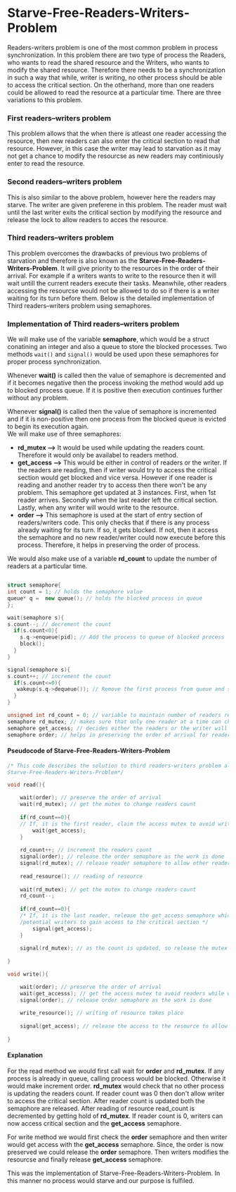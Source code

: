 # Starve-Free-Readers-Writers-Problem

Readers-writers problem is one of the most common problem in process synchronization. In this problem there are two type of process the Readers, who wants to read the shared resource and the Writers, who wants to modify the shared resource. Therefore there needs to be a synchronization in such a way that while, writer is writing, no other process should be able to access the critical section. On the otherhand, more than one readers could be allowed to read the resource at a particular time.  There are three variations to this problem.

### First readers–writers problem 
This problem allows that the when there is atleast one reader accessing the resource, then new readers can also enter the critical section to read that resource. However, in this case the writer may lead to starvation as it may not get a chance to modify the resourcse as new readers may continiously enter to read the resource.
### Second readers–writers problem
This is also similar to the above problem, however here the readers may starve. The writer are given preferene in this problem. The reader must wait until the last writer exits the critical section by modifying the resource and release the lock to allow readers to acces the resource.  
### Third readers–writers problem
This problem overcomes the drawbacks of previous two problems of starvation and therefore is also known as the **Starve-Free-Readers-Writers-Problem**. It will give priority to the resources in the order of their arrival. For example if a writers wants to write to the resource then it will wait untill the current readers execute their tasks. Meanwhile, other readers accessing the resourcse would not be allowed to do so if there is a writer waiting for its turn before them. Below is the detailed implementation of Third readers–writers problem using semaphores.

### Implementation of Third readers–writers problem

We will make use of the variable **semaphore**, which would be a struct conatining an integer and also a queue to store the blocked processes. Two methods `wait()` and `signal()` would be used upon these semaphores for proper process synchronization.  
  
Whenever **wait()** is called then the value of semaphore is decremented and if it becomes negative then the process invoking the method would add up to blocked process queue. If it is positive then execution continues further without any problem.  
  
Whenever **signal()** is called then the value of semaphore is incremented and if it is non-positive then one process from the blocked queue is evicted to begin its execution again.  
We will make use of three semaphores:
- **rd_mutex -->**  It would be used while updating the readers count. Therefore it would only be availabel to readers method.
- **get_access -->**  This would be either in control of readers or the writer. If the readers are reading, then if writer would try to access the critical section would get blocked and vice versa. However if one reader is reading and another reader try to access then there won't be any problem. This semaphore get updated at 3 instances. First, when 1st reader arrives. Secondly when the last reader left the critical section. Lastly, when any writer will would write to the resource.
- **order -->** This semaphore is used at the start of entry section of readers/writers code. This only checks that if there is any process already waiting for its turn. If so, it gets blocked. If not, then it access the semaphore and no new reader/writer could now execute before this process.  Therefore, it helps in preserving the order of process.

We would also make use of a variable **rd_count** to update the number of readers at a particular time.
```c++

struct semaphore{
int count = 1; // holds the semaphore value
queue* q =  new queue(); // holds the blocked process in queue
};

wait(semaphore s){
s.count--; // decrement the count
  if(s.count<0){
    s.q->enqueue(pid); // Add the process to queue of blocked process
    block();
  }
}

signal(semaphore s){
s.count++; // increment the count
  if(s.count<=0){
   wakeup(s.q->dequeue()); // Remove the first process from queue and start executing it
  }
}

unsigned int rd_count = 0; // variable to maintain number of readers reading
semaphore rd_mutex; // makes sure that only one reader at a time can change the readers count
semaphore get_access; // decides either the readers or the writer will have access to critical section
semaphore order; // helps in preserving the order of arrival for reader/writer


```

#### Pseudocode of Starve-Free-Readers-Writers-Problem


```c++
/* This code describes the solution to third readers-writers problem also known as the
Starve-Free-Readers-Writers-Problem*/

void read(){

    wait(order); // preserve the order of arrival
    wait(rd_mutex); // get the mutex to change readers count
    
    if(rd_count==0){
    // If, it is the first reader, claim the access mutex to avoid writers while current readers are reading
        wait(get_access);
    }
    
    rd_count++; // increment the readers count
    signal(order); // release the order semaphore as the work is done
    signal(rd_mutex); // release reader semaphore to allow other readers who need it
    
    read_resource(); // reading of resource
    
    wait(rd_mutex); // get the mutex to change readers count
    rd_count--;
    
    if(rd_count==0){
    /* If, it is the last reader, release the get_access semaphore which could allow the 
    /potential writers to gain access to the critical section */
        signal(get_access);
    }
    
    signal(rd_mutex); // as the count is updated, so release the mutex
    
}

void write(){

    wait(order); // preserve the order of arrival
    wait(get_accesss); // get the access mutex to avoid readers while writing
    signal(order); // release order semaphore as the work is done
    
    write_resource(); // writing of resource takes place 
    
    signal(get_access); // release the access to the resource to allow other users to get entry
    
}
```
#### Explanation

For the read method we would first call wait for **order** and **rd_mutex**. If any process is already in queue, calling process would be blocked. Otherwise it would make increment order. **rd_mutex** would check that no other process is updating the readers count. If reader count was 0 then don't allow writer to access the critical section. After reader count is updated both the semaphore are released. After reading of resource read_count is decremented by getting hold of **rd_mutex**. If reader count is 0, writers can now access critical section and the **get_access** semaphore.

For write method we would first check the **order** semaphore and then writer would get access with the **get_access** semaphore. Since, the order is now preserved we could release the **order** semaphore. Then writers modifies the resourcse and finally release **get_access** semaphore.

This was the implementation of Starve-Free-Readers-Writers-Problem. In this manner no process would starve and our purpose is fulfiled.
